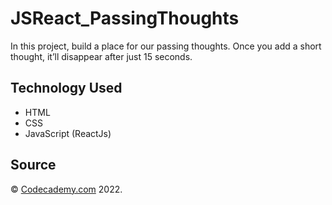 # JSReact_PassingThoughts
In this project, build a place for our passing thoughts. Once you add a short thought, it’ll disappear after just 15 seconds.

## Technology Used

- HTML
- CSS
- JavaScript (ReactJs)

## Source

&copy; [Codecademy.com](https://codecademy.com) 2022.
